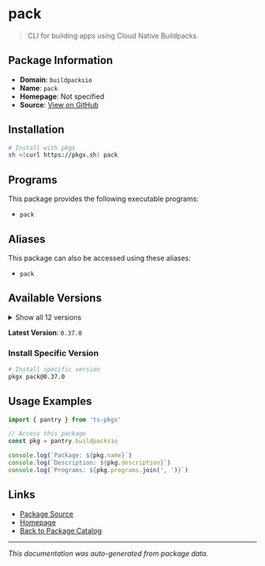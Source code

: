 # pack

> CLI for building apps using Cloud Native Buildpacks

## Package Information

- **Domain**: `buildpacksio`
- **Name**: `pack`
- **Homepage**: Not specified
- **Source**: [View on GitHub](https://github.com/pkgxdev/pantry/tree/main/projects/buildpacks.io/package.yml)

## Installation

```bash
# Install with pkgx
sh <(curl https://pkgx.sh) pack
```

## Programs

This package provides the following executable programs:

- `pack`

## Aliases

This package can also be accessed using these aliases:

- `pack`

## Available Versions

<details>
<summary>Show all 12 versions</summary>

- `0.37.0`, `0.36.4`, `0.36.3`, `0.36.2`, `0.36.1`
- `0.36.0`, `0.35.1`, `0.35.0`, `0.34.2`, `0.34.1`
- `0.34.0`, `0.33.2`

</details>

**Latest Version**: `0.37.0`

### Install Specific Version

```bash
# Install specific version
pkgx pack@0.37.0
```

## Usage Examples

```typescript
import { pantry } from 'ts-pkgx'

// Access this package
const pkg = pantry.buildpacksio

console.log(`Package: ${pkg.name}`)
console.log(`Description: ${pkg.description}`)
console.log(`Programs: ${pkg.programs.join(', ')}`)
```

## Links

- [Package Source](https://github.com/pkgxdev/pantry/tree/main/projects/buildpacks.io/package.yml)
- [Homepage](#)
- [Back to Package Catalog](../package-catalog.md)

---

*This documentation was auto-generated from package data.*
